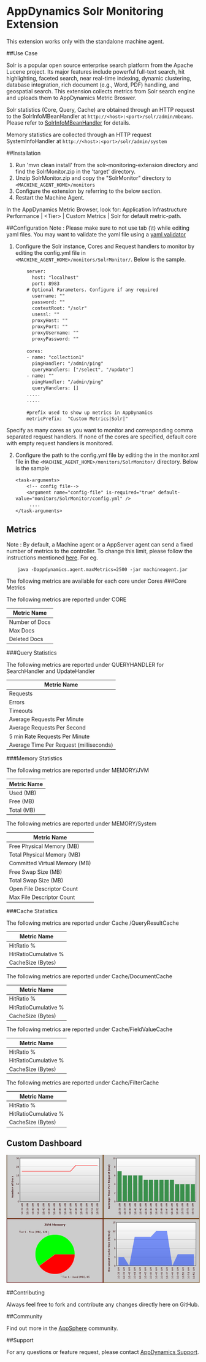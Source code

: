 # AppDynamics Solr Monitoring Extension

This extension works only with the standalone machine agent.

##Use Case

Solr is a popular open source enterprise search platform from the Apache Lucene project.
Its major features include powerful full-text search, hit highlighting, faceted search, near real-time indexing, dynamic clustering, database integration, rich document (e.g., Word, PDF) handling, and geospatial search.
This extension collects metrics from Solr search engine and uploads them to AppDynamics Metric Broswer.

Solr statistics (Core, Query, Cache) are obtained through an HTTP request to the SolrInfoMBeanHandler at `http://<host>:<port>/solr/admin/mbeans`. Please refer to [SolrInfoMBeanHandler](http://wiki.apache.org/solr/SystemInformationRequestHandlers) for details.

Memory statistics are collected through an HTTP request SystemInfoHandler at `http://<host>:<port>/solr/admin/system`

##Installation

1. Run 'mvn clean install' from the solr-monitoring-extension directory and find the SolrMonitor.zip in the 'target' directory.
2. Unzip SolrMonitor.zip and copy the "SolrMonitor" directory to `<MACHINE_AGENT_HOME>/monitors`
3. Configure the extension by referring to the below section.
4. Restart the Machine Agent.

In the AppDynamics Metric Browser, look for: Application Infrastructure Performance  | \<Tier\> | Custom Metrics | Solr for default metric-path.

##Configuration
Note : Please make sure to not use tab (\t) while editing yaml files. You may want to validate the yaml file using a [yaml validator](http://yamllint.com/)

1. Configure the Solr instance, Cores and Request handlers to monitor by editing the config.yml file in `<MACHINE_AGENT_HOME>/monitors/SolrMonitor/`.
Below is the sample.
    ```
        server:
          host: "localhost"
          port: 8983
        # Optional Parameters. Configure if any required
          username: ""
          password: ""
          contextRoot: "/solr"
          usessl: ""
          proxyHost: ""
          proxyPort: ""
          proxyUsername: ""
          proxyPassword: ""

        cores:
        - name: "collection1"
          pingHandler: "/admin/ping"
          queryHandlers: ["/select", "/update"]
        - name: ""
          pingHandler: "/admin/ping"
          queryHandlers: []
        .....
        .....
   
        #prefix used to show up metrics in AppDynamics
        metricPrefix:  "Custom Metrics|Solr|"

    ```
Specify as many cores as you want to monitor and corresponding comma separated request handlers. If none of the cores are specified, default core with empty request handlers is monitored.

2. Configure the path to the config.yml file by editing the <task-arguments> in the monitor.xml file in the `<MACHINE_AGENT_HOME>/monitors/SolrMonitor/` directory. Below is the sample

     ```
     <task-arguments>
         <!-- config file-->
         <argument name="config-file" is-required="true" default-value="monitors/SolrMonitor/config.yml" />
          ....
     </task-arguments>
    ```

## Metrics
Note : By default, a Machine agent or a AppServer agent can send a fixed number of metrics to the controller. To change this limit, please follow the instructions mentioned [here](http://docs.appdynamics.com/display/PRO14S/Metrics+Limits).
For eg.  
```    
    java -Dappdynamics.agent.maxMetrics=2500 -jar machineagent.jar
```

The following metrics are available for each core under Cores
###Core Metrics

The following metrics are reported under CORE

| Metric Name 			|
|-------------------------------|
|Number of Docs			|
|Max Docs				|
|Deleted Docs			|


###Query Statistics

The following metrics are reported under QUERYHANDLER for SearchHandler and UpdateHandler

| Metric Name 			|
|-------------------------------|
|Requests						|
|Errors							|
|Timeouts						|
|Average Requests Per Minute	|
|Average Requests Per Second	|
|5 min Rate Requests Per Minute	|
|Average Time Per Request (milliseconds)	|

###Memory Statistics

The following metrics are reported under MEMORY/JVM

| Metric Name 			|
|-------------------------------|
|Used (MB)			|
|Free (MB)			|
|Total (MB)			|

The following metrics are reported under MEMORY/System

| Metric Name 			|
|-------------------------------|
|Free Physical Memory (MB)	|
|Total Physical Memory (MB)	|
|Committed Virtual Memory (MB)	|
|Free Swap Size (MB)		|
|Total Swap Size (MB)		|
|Open File Descriptor Count	|
|Max File Descriptor Count	|

###Cache Statistics

The following metrics are reported under Cache /QueryResultCache

| Metric Name 			|
|-------------------------------|
|HitRatio %				|
|HitRatioCumulative %	|
|CacheSize (Bytes)		|

The following metrics are reported under Cache/DocumentCache

| Metric Name 			|
|-------------------------------|
|HitRatio %				|
|HitRatioCumulative	%	| 
|CacheSize (Bytes)		|

The following metrics are reported under Cache/FieldValueCache

| Metric Name 			|
|-------------------------------|
|HitRatio %				| 
|HitRatioCumulative %	| 
|CacheSize (Bytes)		|

The following metrics are reported under Cache/FilterCache

| Metric Name 			|
|-------------------------------|
|HitRatio %				| 
|HitRatioCumulative	%	| 
|CacheSize (Bytes)		|

## Custom Dashboard
![](https://github.com/Appdynamics/solr-monitoring-extension/raw/master/SolrDashboard.png)


##Contributing

Always feel free to fork and contribute any changes directly here on GitHub.

##Community

Find out more in the [AppSphere](http://appsphere.appdynamics.com/t5/AppDynamics-eXchange/Solr-Monitoring-Extension/idi-p/6887) community.

##Support

For any questions or feature request, please contact [AppDynamics Support](mailto:help@appdynamics.com).


